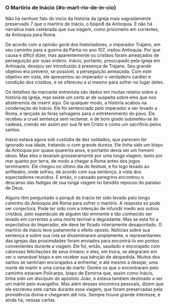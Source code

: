 ### O Martírio de Inácio {#o-mart-rio-de-in-cio}

Não há nenhum fato do início da história da igreja mais sagradamente preservado 7 que o martírio de Inácio, o bispo8 da Antioquia. E não há narrativa mais celebrada que sua viagem, como prisioneiro em correntes, da Antioquia para Roma.

De acordo com a opinião geral dos historiadores, o imperador Trajano, em seu caminho para a guerra da Pártia no ano 107, visitou Antioquia. Por que causa é difícil dizer, mas aparentemente os cristãos foram ameaçados de perseguição por suas ordens. Inácio, portanto, preocupado pela igreja em Antioquia, desejou ser introduzido à presença de Trajano. Seu grande objetivo era prevenir, se possível, a perseguição ameaçada. Com este objetivo em vista, ele apresentou ao imperador o verdadeiro caráter e condição dos cristãos, e se ofereceu a si mesmo para sofrer no lugar deles.

Os detalhes da marcante entrevista são dados em muitas relatos sobre a história da igreja, mas existe um certo ar de suspeita sobre eles que nos absteremos de inserir aqui. De qualquer modo, a história acabou na condenação de Inácio. Ele foi sentenciado pelo imperador a ser levado a Roma, e lançado às feras selvagens para o entretenimento do povo. Ele recebeu a cruel sentença sem reclamar, e de bom grado submeteu-se às cadeias, crendo ser assim por sua fé em Cristo e como um sacrifício pelos santos.

Inácio estava agora sob custódia de dez soldados, que parecem ter ignorado sua idade, tratando-o com grande dureza. Ele tinha sido um bispo da Antioquia por quase quarenta anos, e portanto devia ser um homem idoso. Mas eles o levaram grosseiramente por uma longa viagem, tanto por mar quanto por terra, de modo a chegar a Roma antes dos jogos terminarem. Ele chegou no último dia do festival, e foi logo levado ao anfiteatro, onde sofreu, de acordo com sua sentença, à vista dos espectadores reunidos. E então, o cansado peregrino encontrou o descanso das fadigas de sua longa viagem no bendito repouso do paraíso de Deus.

Alguns têm perguntado o porquê de Inácio ter sido levado pelo longo caminho da Antioquia até Roma para sofrer o martírio. A resposta só pode ser conjectura. Pode ter sido com a intenção de infundir medo aos outros cristãos, pelo espetáculo de alguém tão eminente e tão conhecido ser levado em correntes a uma morte terrível e degradante. Mas se esta foi a expectativa do Imperador, ele deve ter ficado inteiramente desapontado. O martírio de Inácio teve justamente o efeito oposto. Notícias sobre sua sentença e sobre sua rota se disseminaram amplamente, e representantes das igrejas das proximidades foram enviados para encontrá-lo em pontos convenientes durante a viagem. Ele foi, então, saudado e encorajado com calorosas felicitações de seus irmãos; e eles, em troca, se alegraram em ver o venerável bispo e em receber sua bênção de despedida. Muitos dos santos se sentiriam encorajados a enfrentar, e até mesmo a desejar, uma morte de mártir e uma coroa de mártir. Dentre os que o encontraram pelo caminho estavam Policarpo, bispo de Esmirna que, assim como Inácio, tinha sido um discípulo do apóstolo João, e estava também destinado a ser um mártir pelo evangelho. Mas além desses encontros pessoais, dizem que ele escreveu sete cartas durante essa viagem, que foram preservadas pela providência divina e chegaram até nós. Sempre houve grande interesse, e ainda há, nessas cartas.